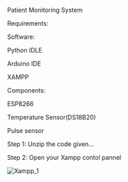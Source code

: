 Patient Monitoring System

Requirements:

  Software:

  Python IDLE

  Arduino IDE

  XAMPP

Components:

  ESP8266

  Temperature Sensor(DS18B20)

  Pulse sensor

Step 1: Unzip the code given...

Step 2: Open your Xampp contol pannel


![Xampp_1](https://github.com/SamuvelRaja-S/Patient_Monitoring_System/assets/160443800/a14636a4-feae-486f-8145-d106cbec0ec2)
